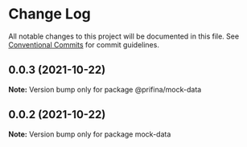 # Change Log

All notable changes to this project will be documented in this file.
See [Conventional Commits](https://conventionalcommits.org) for commit guidelines.

## 0.0.3 (2021-10-22)

**Note:** Version bump only for package @prifina/mock-data





## 0.0.2 (2021-10-22)

**Note:** Version bump only for package mock-data
